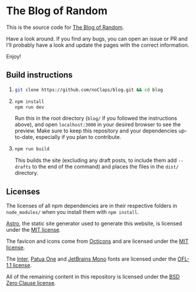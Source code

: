 # The Blog of Random

This is the source code for [The Blog of Random](https://blog.zerolimits.dev).

Have a look around. If you find any bugs, you can open an issue or PR and I'll probably have a look and update the pages with the correct information.

Enjoy!

## Build instructions

1.  ```bash
    git clone https://github.com/noClaps/blog.git && cd blog
    ```

2.  ```bash
    npm install
    npm run dev
    ```
    Run this in the root directory (`blog/` if you followed the instructions above), and open `localhost:3000` in your desired browser to see the preview. Make sure to keep this repository and your dependencies up-to-date, especially if you plan to contribute.

3. ```bash
   npm run build
   ```
   This builds the site (excluding any draft posts, to include them add `--drafts` to the end of the command) and places the files in the `dist/` directory.
    

## Licenses
The licenses of all npm dependencies are in their respective folders in `node_modules/` when you install them with `npm install`.

[Astro](https://astro.build), the static site generator used to generate this website, is licensed under the [MIT license](https://github.com/withastro/astro/blob/main/LICENSE).

The favicon and icons come from [Octicons](https://primer.style/octicons) and are licensed under the [MIT license](public/svg/LICENSE).

The [Inter](https://rsms.me/inter/), [Patua One](https://fonts.google.com/specimen/Patua+One) and [JetBrains Mono](https://www.jetbrains.com/lp/mono/) fonts are licensed under the [OFL-1.1 license](https://github.com/rsms/inter/blob/master/LICENSE.txt).

All of the remaining content in this repository is licensed under the [BSD Zero Clause license](LICENSE).
